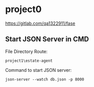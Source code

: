 # project0

https://gitlab.com/qa1322911/fase

## Start JSON Server in CMD

File Directory Route:

``project1\estate-agent``

Command to start JSON server:

``json-server --watch db.json -p 8000``

